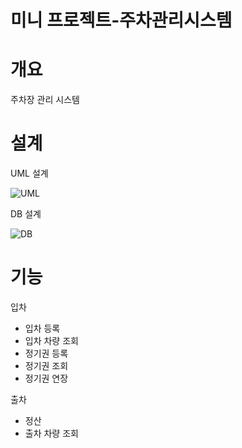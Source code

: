 # 미니 프로젝트-주차관리시스템

# 개요
주차장 관리 시스템

# 설계
UML 설계

![UML](<img width="752" alt="주차관리시스템_UML_수정_정지수" src="https://user-images.githubusercontent.com/63104048/82642548-0e055e80-9c49-11ea-9a54-8a08d4a60de1.png">)

DB 설계

![DB](https://user-images.githubusercontent.com/63104048/82642385-c5e63c00-9c48-11ea-8b0a-9ab9782d530d.png)

# 기능
입차
  - 입차 등록
  - 입차 차량 조회
  - 정기권 등록
  - 정기권 조회
  - 정기권 연장
  
출차
  - 정산
  - 출차 차량 조회
  

